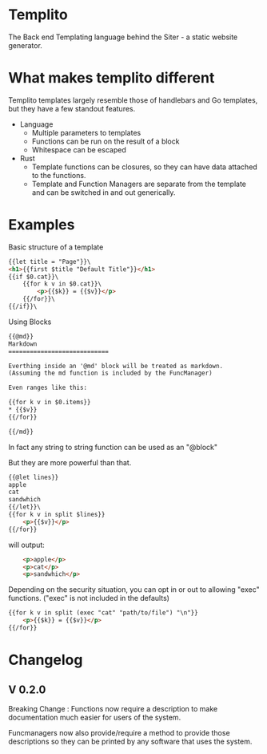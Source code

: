 Templito
=======

The Back end Templating language behind the Siter - a static website generator.

What makes templito different
========================

Templito templates largely resemble those of handlebars and Go templates, but they have a few standout features.

* Language
    * Multiple parameters to templates
    * Functions can be run on the result of a block
    * Whitespace can be escaped
* Rust
    * Template functions can be closures, so they can have data attached to the functions.
    * Template and Function Managers are separate from the template and can be switched in and out generically.


Examples
=========

Basic structure of a template

```html
{{let title = "Page"}}\
<h1>{{first $title "Default Title"}}</h1>
{{if $0.cat}}\
    {{for k v in $0.cat}}\
        <p>{{$k}} = {{$v}}</p>
    {{/for}}\
{{/if}}\
```

Using Blocks
```html
{{@md}}
Markdown
============================

Everthing inside an '@md' block will be treated as markdown.
(Assuming the md function is included by the FuncManager)

Even ranges like this:

{{for k v in $0.items}}
* {{$v}}
{{/for}}

{{/md}}
```

In fact any string to string function can be used as an "@block"

But they are more powerful than that.

```html
{{@let lines}}
apple
cat
sandwhich
{{/let}}\
{{for k v in split $lines}}
    <p>{{$v}}</p>
{{/for}}
```
will output:

```html
    <p>apple</p>
    <p>cat</p>
    <p>sandwhich</p>
```

Depending on the security situation, you can opt in or out to allowing "exec" functions. ("exec" is not included in the defaults)

```html
{{for k v in split (exec "cat" "path/to/file") "\n"}}
    <p>{{$k}} = {{$v}}</p>
{{/for}}
```



Changelog
=========

V 0.2.0
--------

Breaking Change : Functions now require a description to make documentation much easier for users of the system.

Funcmanagers now also provide/require a method to provide those descriptions so they can be printed by any software that uses the system.











